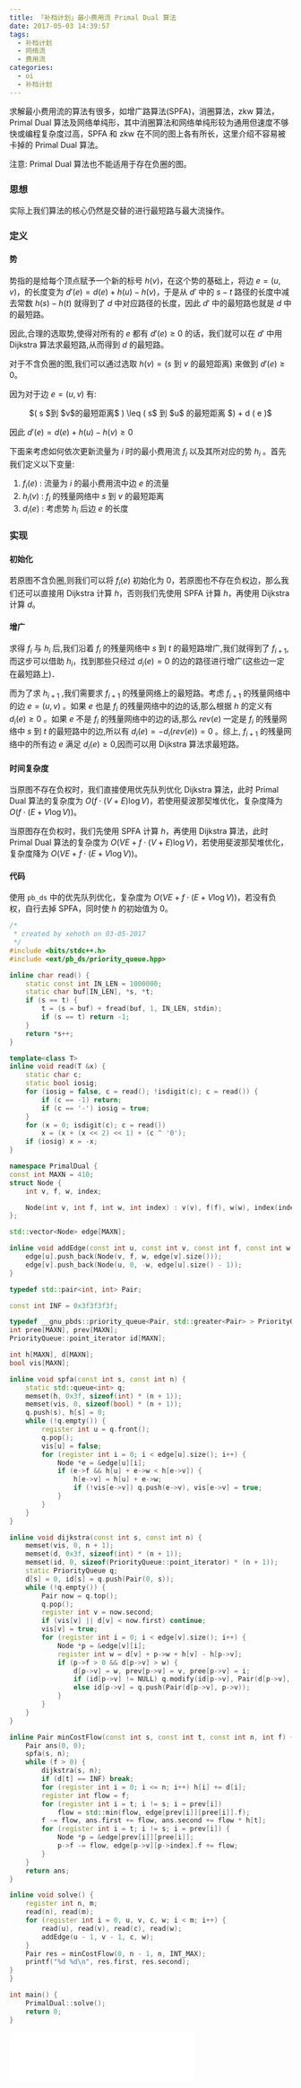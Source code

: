 ```yaml
---
title: 「补档计划」最小费用流 Primal Dual 算法
date: 2017-05-03 14:39:57
tags:
  - 补档计划
  - 网络流
  - 费用流
categories:
  - oi
  - 补档计划
---
```

求解最小费用流的算法有很多，如增广路算法(SPFA)，消圈算法，zkw 算法，Primal Dual 算法及网络单纯形，其中消圈算法和网络单纯形较为通用但速度不够快或编程复杂度过高，SPFA 和 zkw 在不同的图上各有所长，这里介绍不容易被卡掉的 Primal Dual 算法。

注意: Primal Dual 算法也不能适用于存在负圈的图。
<!-- more -->
### 思想
实际上我们算法的核心仍然是交替的进行最短路与最大流操作。
### 定义
#### 势
势指的是给每个顶点赋予一个新的标号 $h(v)$，在这个势的基础上，将边 $e = (u, v)$，的长度变为 $d'(e) = d(e) + h(u) - h(v)$，于是从 $d'$ 中的 $s-t$ 路径的长度中减去常数 $h(s) - h(t)$ 就得到了 $d$ 中对应路径的长度，因此 $d'$ 中的最短路也就是 $d$ 中的最短路。

因此,合理的选取势,使得对所有的 $e$ 都有 $d'(e) \geq 0$ 的话，我们就可以在 $d'$ 中用 Dijkstra 算法求最短路,从而得到 $d$ 的最短路。

对于不含负圈的图,我们可以通过选取 $h(v) = (s$ 到 $v$ 的最短距离$)$ 来做到 $d'(e) \geq 0$。

因为对于边 $e = ( u , v )$ 有:

<center>
$( s $到 $v$的最短距离$ ) \leq ( s$ 到 $u$ 的最短距离 $) + d ( e )$
</center>

因此 $d'( e ) = d ( e ) + h ( u ) - h ( v ) \geq 0$

下面来考虑如何依次更新流量为 $i$ 时的最小费用流 $f_i$ 以及其所对应的势 $h_i$ 。首先我们定义以下变量:

1. $f_i ( e )$ : 流量为 $i$ 的最小费用流中边 $e$ 的流量
2. $h_i ( v )$ : $f_i$ 的残量网络中 $s$ 到 $v$ 的最短距离
3. $d_i ( e )$ : 考虑势 $h_i$ 后边 $e$ 的长度

### 实现
#### 初始化
若原图不含负圈,则我们可以将 $f_i (e )$ 初始化为 $0$，若原图也不存在负权边，那么我们还可以直接用 Dijkstra 计算 $h$，否则我们先使用 SPFA 计算 $h$，再使用 Dijkstra 计算 $d$。
#### 增广
求得 $f_i$ 与 $h_i$ 后,我们沿着 $f_i$ 的残量网络中 $s$ 到 $t$ 的最短路增广,我们就得到了 $f_{i + 1}$,而这步可以借助 $h_i$，找到那些只经过 $d_i( e ) = 0$ 的边的路径进行增广(这些边一定在最短路上)．

而为了求 $h_{i + 1}$ ,我们需要求 $f_{i + 1}$ 的残量网络上的最短路。考虑 $f_{i + 1}$ 的残量网络中的边 $e = ( u , v )$ 。如果 $e$ 也是 $f_i$ 的残量网络中的边的话,那么根据 $h$ 的定义有 $d_i ( e ) \geq 0$ 。如果 $e$ 不是 $f_i$ 的残量网络中的边的话,那么 $rev (e )$ 一定是 $f_i$ 的残量网络中 $s$ 到 $t$ 的最短路中的边,所以有 $d_i ( e ) = - d_i ( rev ( e )) = 0$ 。综上, $f_{i + 1}$ 的残量网络中的所有边 $e$ 满足 $d_i ( e ) \geq 0$,因而可以用 Dijkstra 算法求最短路。
#### 时间复杂度
当原图不存在负权时，我们直接使用优先队列优化 Dijkstra 算法，此时 Primal Dual 算法的复杂度为 $O(f \cdot (V + E) \log V)$，若使用斐波那契堆优化，复杂度降为 $O(f \cdot (E + V \log V))$。

当原图存在负权时，我们先使用 SPFA 计算 $h$，再使用 Dijkstra 算法，此时 Primal Dual 算法的复杂度为 $O(VE + f \cdot (V + E) \log V)$，若使用斐波那契堆优化，复杂度降为 $O(VE + f \cdot (E + V \log V))$。
#### 代码
使用 `pb_ds` 中的优先队列优化，复杂度为 $O(VE + f \cdot (E + V \log V))$，若没有负权，自行去掉 SPFA，同时使 $h$ 的初始值为 $0$。
``` cpp
/*
 * created by xehoth on 03-05-2017
 */
#include <bits/stdc++.h>
#include <ext/pb_ds/priority_queue.hpp>

inline char read() {
    static const int IN_LEN = 1000000;
    static char buf[IN_LEN], *s, *t;
    if (s == t) {
        t = (s = buf) + fread(buf, 1, IN_LEN, stdin);
        if (s == t) return -1;
    }
    return *s++;
}

template<class T>
inline void read(T &x) {
    static char c;
    static bool iosig;
    for (iosig = false, c = read(); !isdigit(c); c = read()) {
        if (c == -1) return;
        if (c == '-') iosig = true;
    }
    for (x = 0; isdigit(c); c = read())
        x = (x + (x << 2) << 1) + (c ^ '0');
    if (iosig) x = -x;
}

namespace PrimalDual {
const int MAXN = 410;
struct Node {
    int v, f, w, index;

    Node(int v, int f, int w, int index) : v(v), f(f), w(w), index(index) {}
};

std::vector<Node> edge[MAXN];

inline void addEdge(const int u, const int v, const int f, const int w) {
    edge[u].push_back(Node(v, f, w, edge[v].size()));
    edge[v].push_back(Node(u, 0, -w, edge[u].size() - 1));
}

typedef std::pair<int, int> Pair;

const int INF = 0x3f3f3f3f;

typedef __gnu_pbds::priority_queue<Pair, std::greater<Pair> > PriorityQueue;
int pree[MAXN], prev[MAXN];
PriorityQueue::point_iterator id[MAXN];

int h[MAXN], d[MAXN];
bool vis[MAXN];

inline void spfa(const int s, const int n) {
    static std::queue<int> q;
    memset(h, 0x3f, sizeof(int) * (n + 1));
    memset(vis, 0, sizeof(bool) * (n + 1));
    q.push(s), h[s] = 0;
    while (!q.empty()) {
        register int u = q.front();
        q.pop();
        vis[u] = false;
        for (register int i = 0; i < edge[u].size(); i++) {
            Node *e = &edge[u][i];
            if (e->f && h[u] + e->w < h[e->v]) {
                h[e->v] = h[u] + e->w;
                if (!vis[e->v]) q.push(e->v), vis[e->v] = true;
            }
        }
    }
}

inline void dijkstra(const int s, const int n) {
    memset(vis, 0, n + 1);
    memset(d, 0x3f, sizeof(int) * (n + 1));
    memset(id, 0, sizeof(PriorityQueue::point_iterator) * (n + 1));
    static PriorityQueue q;
    d[s] = 0, id[s] = q.push(Pair(0, s));
    while (!q.empty()) {
        Pair now = q.top();
        q.pop();
        register int v = now.second;
        if (vis[v] || d[v] < now.first) continue;
        vis[v] = true;
        for (register int i = 0; i < edge[v].size(); i++) {
            Node *p = &edge[v][i];
            register int w = d[v] + p->w + h[v] - h[p->v];
            if (p->f > 0 && d[p->v] > w) {
                d[p->v] = w, prev[p->v] = v, pree[p->v] = i;
                if (id[p->v] != NULL) q.modify(id[p->v], Pair(d[p->v], p->v));
                else id[p->v] = q.push(Pair(d[p->v], p->v));
            }
        }
    }
}

inline Pair minCostFlow(const int s, const int t, const int n, int f) {
    Pair ans(0, 0);
    spfa(s, n);
    while (f > 0) {
        dijkstra(s, n);
        if (d[t] == INF) break;
        for (register int i = 0; i <= n; i++) h[i] += d[i];
        register int flow = f;
        for (register int i = t; i != s; i = prev[i])
            flow = std::min(flow, edge[prev[i]][pree[i]].f);
        f -= flow, ans.first += flow, ans.second += flow * h[t];
        for (register int i = t; i != s; i = prev[i]) {
            Node *p = &edge[prev[i]][pree[i]];
            p->f -= flow, edge[p->v][p->index].f += flow;
        }
    }
    return ans;
}

inline void solve() {
    register int n, m;
    read(n), read(m);
    for (register int i = 0, u, v, c, w; i < m; i++) {
        read(u), read(v), read(c), read(w);
        addEdge(u - 1, v - 1, c, w);
    }
    Pair res = minCostFlow(0, n - 1, n, INT_MAX);
    printf("%d %d\n", res.first, res.second);
}
}

int main() {
    PrimalDual::solve();
    return 0;
}
```
<iframe frameborder="no" border="0" marginwidth="0" marginheight="0" width=330 height=86 src="//music.163.com/outchain/player?type=2&id=28732503&auto=1&height=66"></iframe>